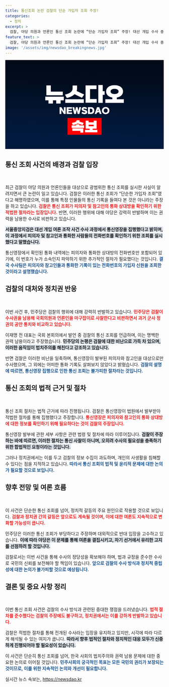 ```yaml
---
title: 통신조회 논란 검찰의 단순 가입자 조회 주장!
categories:
  - 정치
excerpt: >
  검찰, 야당 의원과 언론인 통신 조회 논란에 “단순 가입자 조회” 주장! 대선 개입 수사 중 적법성 강조하며 사찰 의혹 일축. 민주당 반발 속, 검찰의 해명은 진실일까? 클릭해서 확인해 보세요!
feature_text: >
  검찰, 야당 의원과 언론인 통신 조회 논란에 “단순 가입자 조회” 주장! 대선 개입 수사 중 적법성 강조하며 사찰 의혹 일축. 민주당 반발 속, 검찰의 해명은 진실일까? 클릭해서 확인해 보세요!
image: '/assets/img/newsdao_breakingnews.jpg'
---
```


<p><img src="/assets/img/newsdao_breakingnews.jpg" alt="bookingtag 속보" /></p>

<h2 data-ke-size="size26">통신 조회 사건의 배경과 검찰 입장</h2>

<p data-ke-size="size16">&nbsp;</p>

<p>최근 검찰이 야당 의원과 언론인들을 대상으로 광범위한 통신 조회를 실시한 사실이 알려지면서 큰 논란이 일고 있습니다. 검찰은 이러한 통신 조회가 “단순한 가입자 조회”였다고 해명하였으며, 이를 통해 특정 인물들의 통신 기록을 들여다 본 것은 아니라는 주장을 하고 있습니다. <b><span style="color: #ee2323;">검찰은 통신 조회가 피의자 및 참고인의 통화 상대방을 확인하기 위한 적법한 절차라는 입장입니다.</span></b> 반면, 이러한 행위에 대해 야당은 강력히 반발하며 이는 권력을 남용한 수사로 비판하고 있습니다.</p>

<p><b><span style="background-color: #21538527;">서울중앙지검은 대선 개입 여론 조작 사건 수사 과정에서 통신영장을 집행했다고 밝히며, 이 과정에서 피의자 및 참고인과 통화한 사람들의 전화번호를 확인하기 위한 조회를 실시했다고 말했습니다.</span></b> </p>

<p>통신영장에서 확인된 통화 내역에는 피의자와 통화한 상대방의 전화번호만 포함되어 있기에, 이 번호가 누가 소속인지 파악하기 위한 추가적인 절차가 필요했다는 것입니다. <b><span style="color: #1a5490;">결국 수사팀은 피의자와 참고인들과 통화한 기록이 있는 전화번호의 가입자 신원을 조회한 것이라고 설명했습니다.</span></b> </p>

<h2 data-ke-size="size26">검찰의 대처와 정치권 반응</h2>

<p data-ke-size="size16">&nbsp;</p>

<p>이번 사건 후, 민주당은 검찰의 행위에 대해 강력히 반발하고 있습니다. <b><span style="color: #ee2323;">민주당은 검찰이 수사권을 남용해 국회의원과 언론인을 마구잡이로 사찰한다고 비판하면서 과거 군사 정권의 공안 통치와 비교하고 있습니다.</span></b> </p>

<p>이재명 전 대표는 국회 본회의에서 발언 중 검찰의 통신 조회를 언급하며, 이는 명백한 권력 남용이라고 주장했습니다. <b><span style="background-color: #21538527;">민주당의 논평은 검찰에 대한 비난으로 가득 차 있으며, 이러한 움직임이 법치주의를 해친다고 강조하고 있습니다.</span></b></p>

<p>반면 검찰은 이러한 비난을 일축하며, 통신영장이 발부된 피의자와 참고인을 대상으로만 수사했으며, 그 외에는 어떠한 통화 기록도 살펴보지 않았다고 밝혔습니다. <b><span style="color: #1a5490;">검찰의 설명에 따르면, 통신영장 집행으로 인한 통신 조회는 불가피한 절차라는 것입니다.</span></b></p>

<h2 data-ke-size="size26">통신 조회의 법적 근거 및 절차</h2>

<p data-ke-size="size16">&nbsp;</p>

<p>통신 조회 절차는 법적 근거에 따라 진행됩니다. 검찰은 통신영장이 법원에서 발부받아 적법한 절차를 통해 집행했다고 주장합니다. <b><span style="color: #ee2323;">통신영장은 피의자와 참고인의 통화 상대방에 대한 정보를 확인하기 위해 필요하다는 것이 검찰의 주장입니다.</span></b> </p>

<p>통신영장 발부에 관한 세부 사항은 관련 법령 및 절차에 따라 이루어집니다. <b><span style="background-color: #21538527;">검찰이 주장하는 바에 따르면, 이러한 절차는 통신 사찰이 아니며, 오히려 수사의 필요성을 충족하기 위한 합법적인 요청이라는 것입니다.</span></b> </p>

<p>그러나 정치권에서는 이를 두고 검찰의 정보 수집이 과도하며, 개인의 사생활을 침해할 수 있다는 점을 지적하고 있습니다. <b><span style="color: #1a5490;">따라서 통신 조회의 법적 및 윤리적 문제에 대한 논의가 필요할 것으로 보입니다.</span></b></p>

<h2 data-ke-size="size26">향후 전망 및 여론 흐름</h2>

<p data-ke-size="size16">&nbsp;</p>

<p>이 사건은 단순한 통신 조회를 넘어, 정치적 갈등의 주요 원인으로 작용할 것으로 보입니다. <b><span style="color: #ee2323;">검찰과 정치권 간의 갈등은 앞으로도 계속될 것이며, 이에 대한 여론도 지속적으로 변화할 가능성이 큽니다.</span></b> </p>

<p>민주당은 이러한 통신 조회가 부당하다고 주장하며 대외적으로 반대 입장을 고수하고 있습니다. <b><span style="background-color: #21538527;">이에 따라 야당은 이 문제를 통해 여론을 결집시키고, 차기 선거에서 유리한 고지를 선점하려 할 것입니다.</span></b> </p>

<p>검찰로서는 이번 사건을 통해 수사의 정당성을 확보해야 하며, 법과 규정을 준수한 수사로 국민의 신뢰를 보전해야 할 책임이 있습니다. <b><span style="color: #1a5490;">앞으로 검찰의 수사 방식과 정치적 중립성에 대한 논의가 불가피할 것으로 예상됩니다.</span></b></p>

<h2 data-ke-size="size26">결론 및 중요 사항 정리</h2>

<p data-ke-size="size16">&nbsp;</p>

<p>이번 통신 조회 사건은 검찰의 수사 방식과 관련된 중대한 쟁점을 드러냈습니다. <b><span style="color: #ee2323;">법적 절차를 준수했다는 검찰의 주장에도 불구하고, 정치권에서는 이를 강하게 반발하고 있습니다.</span></b> </p>

<p>검찰은 적법한 절차를 통해 전개된 수사라는 입장을 유지하고 있지만, 시각에 따라 다르게 해석될 수 있는 여지가 큽니다. <b><span style="background-color: #21538527;">따라서 향후 법적인 절차와 정치적인 대응 모두가 신중하게 진행되어야 할 필요성이 있습니다.</span></b> </p>

<p>이 사건은 단순히 통신 조회를 넘어, 한국 사회의 법치주의와 권력 남용 문제에 대한 중요한 논의로 이어질 것입니다. <b><span style="color: #1a5490;">민주사회의 궁극적인 목표는 모든 국민의 권리가 보장되는 것이므로, 이를 위한 지속적인 논의와 개선이 필요합니다.</span></b></p>
실시간 뉴스 속보는, <a href="https://newsdao.kr" rel="dofollow">https://newsdao.kr</a>


